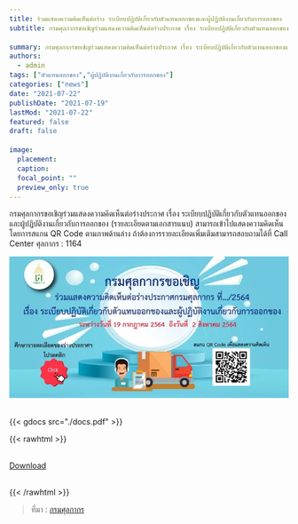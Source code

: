 ```yaml
---
title: ร่วมแสดงความคิดเห็นต่อร่าง ระเบียบปฏิบัติเกี่ยวกับตัวแทนออกของและผู้ปฏิบัติงานเกี่ยวกับการออกของ
subtitle: กรมศุลกากรขอเชิญร่วมแสดงความคิดเห็นต่อร่างประกาศ เรื่อง ระเบียบปฏิบัติเกี่ยวกับตัวแทนออกของและผู้ปฏิบัติงานเกี่ยวกับการออกของ

summary: กรมศุลกากรขอเชิญร่วมแสดงความคิดเห็นต่อร่างประกาศ เรื่อง ระเบียบปฏิบัติเกี่ยวกับตัวแทนออกของและผู้ปฏิบัติงานเกี่ยวกับการออกของ
authors:
  - admin
tags: ["ตัวแทนออกของ","ผู้ปฏิบัติงานเกี่ยวกับการออกของ"]
categories: ["news"]
date: "2021-07-22"
publishDate: "2021-07-19"
lastMod: "2021-07-22"
featured: false
draft: false

image:
  placement:
  caption:
  focal_point: ""
  preview_only: true
---
```

กรมศุลกากรขอเชิญร่วมแสดงความคิดเห็นต่อร่างประกาศ เรื่อง ระเบียบปฏิบัติเกี่ยวกับตัวแทนออกของและผู้ปฏิบัติงานเกี่ยวกับการออกของ (รายละเอียดตามเอกสารแนบ) สามารถเข้าไปแสดงความคิดเห็นโดยการสแกน QR Code ตามภาพด้านล่าง ถ้าต้องการรายละเอียดเพิ่มเติมสามารถสอบถามได้ที่ Call Center ศุลกากร : 1164   

![](featured.jpg)

<br>
{{< gdocs src="./docs.pdf" >}}

{{< rawhtml >}}
<br>

<br>
<div class="article-tags">
<a class="badge badge-danger" href="./docs.pdf" target="_blank" id="download_files_new">Download</a>

</div>
<br>

{{< /rawhtml >}}


> ที่มา : [กรมศุลกากร](http://www.customs.go.th/cont_strc_simple_with_date.php?current_id=14232932404e505f4b464b4a464b4a)
